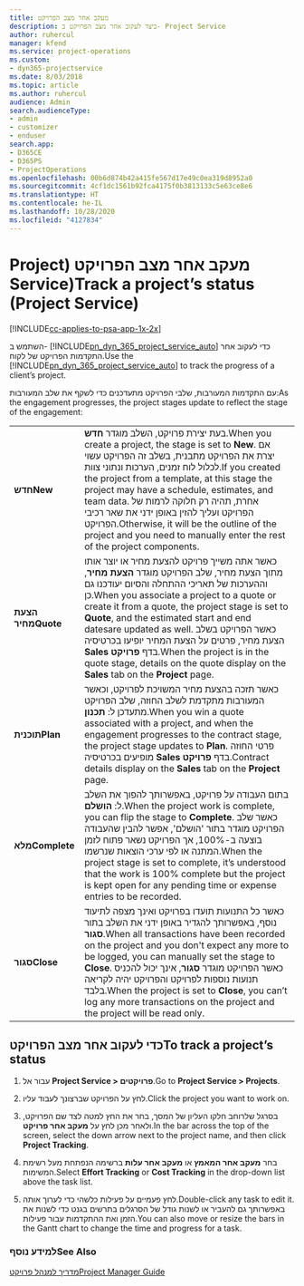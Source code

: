 ```yaml
---
title: ‏‫מעקב אחר מצב הפרויקט
description: כיצד לעקוב אחר מצב הפרויקט ב- Project Service
author: ruhercul
manager: kfend
ms.service: project-operations
ms.custom:
- dyn365-projectservice
ms.date: 8/03/2018
ms.topic: article
ms.author: ruhercul
audience: Admin
search.audienceType:
- admin
- customizer
- enduser
search.app:
- D365CE
- D365PS
- ProjectOperations
ms.openlocfilehash: 00b6d874b42a415fe567d17e49c0ea319d8952a0
ms.sourcegitcommit: 4cf1dc1561b92fca4175f0b3813133c5e63ce8e6
ms.translationtype: HT
ms.contentlocale: he-IL
ms.lasthandoff: 10/28/2020
ms.locfileid: "4127834"
---
```

# <a name="track-a-projects-status-project-service"></a><span data-ttu-id="a5830-103">מעקב אחר מצב הפרויקט (‏‫Project Service)</span><span class="sxs-lookup"><span data-stu-id="a5830-103">Track a project’s status (Project Service)</span></span>

[!INCLUDE[cc-applies-to-psa-app-1x-2x](../includes/cc-applies-to-psa-app-1x-2x.md)]

<span data-ttu-id="a5830-104">השתמש ב- [!INCLUDE[pn_dyn_365_project_service_auto](../includes/pn-dyn-365-project-service-auto.md)] כדי לעקוב אחר התקדמות הפרויקט של לקוח.</span><span class="sxs-lookup"><span data-stu-id="a5830-104">Use the [!INCLUDE[pn_dyn_365_project_service_auto](../includes/pn-dyn-365-project-service-auto.md)] to track the progress of a client’s project.</span></span>  

<span data-ttu-id="a5830-105">עם התקדמות המעורבות, שלבי הפרויקט מתעדכנים כדי לשקף את שלב המעורבות:</span><span class="sxs-lookup"><span data-stu-id="a5830-105">As the engagement progresses, the project stages update to reflect the stage of the engagement:</span></span>  


|              |                                                                                                                                                                                                                                                                                                  |
|--------------|--------------------------------------------------------------------------------------------------------------------------------------------------------------------------------------------------------------------------------------------------------------------------------------------------|
|   <span data-ttu-id="a5830-106">**חדש**</span><span class="sxs-lookup"><span data-stu-id="a5830-106">**New**</span></span>    | <span data-ttu-id="a5830-107">בעת יצירת פרויקט, השלב מוגדר **חדש**.</span><span class="sxs-lookup"><span data-stu-id="a5830-107">When you create a project, the stage is set to **New**.</span></span> <span data-ttu-id="a5830-108">אם יצרת את הפרויקט מתבנית, בשלב זה הפרויקט עשוי לכלול לוח זמנים, הערכות ונתוני צוות.</span><span class="sxs-lookup"><span data-stu-id="a5830-108">If you created the project from a template, at this stage the project may have a schedule, estimates, and team data.</span></span> <span data-ttu-id="a5830-109">אחרת, תהיה רק חלוקה לרמות של הפרויקט ועליך להזין באופן ידני את שאר רכיבי הפרויקט.</span><span class="sxs-lookup"><span data-stu-id="a5830-109">Otherwise, it will be the outline of the project and you need to manually enter the rest of the project components.</span></span> |
|  <span data-ttu-id="a5830-110">**הצעת מחיר**</span><span class="sxs-lookup"><span data-stu-id="a5830-110">**Quote**</span></span>   |      <span data-ttu-id="a5830-111">כאשר אתה משייך פרויקט להצעת מחיר או יוצר אותו מתוך הצעת מחיר, שלב הפרויקט מוגדר **הצעת מחיר**, וההערכות של תאריכי ההתחלה והסיום יעודכנו גם כן.</span><span class="sxs-lookup"><span data-stu-id="a5830-111">When you associate a project to a quote or create it from a quote, the project stage is set to **Quote**, and the estimated start and end datesare updated as well.</span></span> <span data-ttu-id="a5830-112">כאשר הפרויקט בשלב הצעת מחיר, פרטים על הצעת המחיר יופיעו בכרטיסיה **Sales** בדף **פרויקט**.</span><span class="sxs-lookup"><span data-stu-id="a5830-112">When the project is in the quote stage, details on the quote display on the **Sales** tab on the **Project** page.</span></span>      |
|   <span data-ttu-id="a5830-113">**תוכנית**</span><span class="sxs-lookup"><span data-stu-id="a5830-113">**Plan**</span></span>   |                                     <span data-ttu-id="a5830-114">כאשר תזכה בהצעת מחיר המשויכת לפרויקט, וכאשר המעורבות מתקדמת לשלב החוזה, שלב הפרויקט מתעדכן ל: **תכנון**.</span><span class="sxs-lookup"><span data-stu-id="a5830-114">When you win a quote associated with a project, and when the engagement progresses to the contract stage, the project stage updates to **Plan**.</span></span> <span data-ttu-id="a5830-115">פרטי החוזה מופיעים בכרטיסיה **Sales** בדף **פרויקט**.</span><span class="sxs-lookup"><span data-stu-id="a5830-115">Contract details display on the **Sales** tab on the **Project** page.</span></span>                                      |
| <span data-ttu-id="a5830-116">**מלא**</span><span class="sxs-lookup"><span data-stu-id="a5830-116">**Complete**</span></span> |                    <span data-ttu-id="a5830-117">בתום העבודה על פרויקט, באפשרותך להפוך את השלב ל: **הושלם**.</span><span class="sxs-lookup"><span data-stu-id="a5830-117">When the project work is complete, you can flip the stage to **Complete**.</span></span> <span data-ttu-id="a5830-118">כאשר שלב הפרויקט מוגדר בתור 'הושלם', אפשר להבין שהעבודה בוצעה ב-100%, אך הפרויקט נשאר פתוח לזמן המתנה או לפי ערכי הוצאות שנרשמו.</span><span class="sxs-lookup"><span data-stu-id="a5830-118">When the project stage is set to complete, it’s understood that the work is 100% complete but the project is kept open for any pending time or expense entries to be recorded.</span></span>                     |
|  <span data-ttu-id="a5830-119">**סגור**</span><span class="sxs-lookup"><span data-stu-id="a5830-119">**Close**</span></span>   |           <span data-ttu-id="a5830-120">כאשר כל התנועות תועדו בפרויקט ואינך מצפה לתיעוד נוסף, באפשרותך להגדיר באופן ידני את השלב בתור **סגור**.</span><span class="sxs-lookup"><span data-stu-id="a5830-120">When all transactions have been recorded on the project and you don't expect any more to be logged, you can manually set the stage to **Close**.</span></span> <span data-ttu-id="a5830-121">כאשר הפרויקט מוגדר **סגור**, אינך יכול להכניס תנועות נוספות לפרויקט והפרויקט יהיה לקריאה בלבד.</span><span class="sxs-lookup"><span data-stu-id="a5830-121">When the project is set to **Close**, you can’t log any more transactions on the project and the project will be read only.</span></span>           |

## <a name="to-track-a-projects-status"></a><span data-ttu-id="a5830-122">כדי לעקוב אחר מצב הפרויקט</span><span class="sxs-lookup"><span data-stu-id="a5830-122">To track a project’s status</span></span>  

1.  <span data-ttu-id="a5830-123">עבור אל **Project Service > פרויקטים**.</span><span class="sxs-lookup"><span data-stu-id="a5830-123">Go to **Project Service > Projects**.</span></span>  

2.  <span data-ttu-id="a5830-124">לחץ על הפרויקט שברצונך לעבוד עליו.</span><span class="sxs-lookup"><span data-stu-id="a5830-124">Click the project you want to work on.</span></span>  

3.  <span data-ttu-id="a5830-125">בסרגל שלרוחב חלקו העליון של המסך, בחר את החץ למטה לצד שם הפרויקט, ולאחר מכן לחץ על **מעקב אחר פרויקט**.</span><span class="sxs-lookup"><span data-stu-id="a5830-125">In the bar across the top of the screen, select the down arrow next to the project name, and then click **Project Tracking**.</span></span>  

4.  <span data-ttu-id="a5830-126">בחר **מעקב אחר המאמץ** או **מעקב אחר עלות** ברשימה הנפתחת מעל רשימת המשימות.</span><span class="sxs-lookup"><span data-stu-id="a5830-126">Select **Effort Tracking** or **Cost Tracking** in the drop-down list above the task list.</span></span>  

5.  <span data-ttu-id="a5830-127">לחץ פעמיים על פעילות כלשהי כדי לערוך אותה.</span><span class="sxs-lookup"><span data-stu-id="a5830-127">Double-click any task to edit it.</span></span> <span data-ttu-id="a5830-128">באפשרותך גם להעביר או לשנות גודל של הסרגלים בתרשים בגנט כדי לשנות את הזמן ואת ההתקדמות עבור פעילות.</span><span class="sxs-lookup"><span data-stu-id="a5830-128">You can also move or resize the bars in the Gantt chart to change the time and progress for a task.</span></span>  

### <a name="see-also"></a><span data-ttu-id="a5830-129">למידע נוסף</span><span class="sxs-lookup"><span data-stu-id="a5830-129">See Also</span></span>  
 [<span data-ttu-id="a5830-130">מדריך למנהל פרויקט</span><span class="sxs-lookup"><span data-stu-id="a5830-130">Project Manager Guide</span></span>](../psa/project-manager-guide.md)

